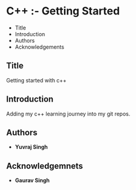 # C++ :- Getting Started

 - Title
 - Introduction
 - Authors
 - Acknowledgements

## Title

Getting started with c++

## Introduction

Adding my c++ learning journey into my git repos.
>
>>

## Authors

 - **Yuvraj Singh**

## Acknowledgemnets

 - **Gaurav Singh**
